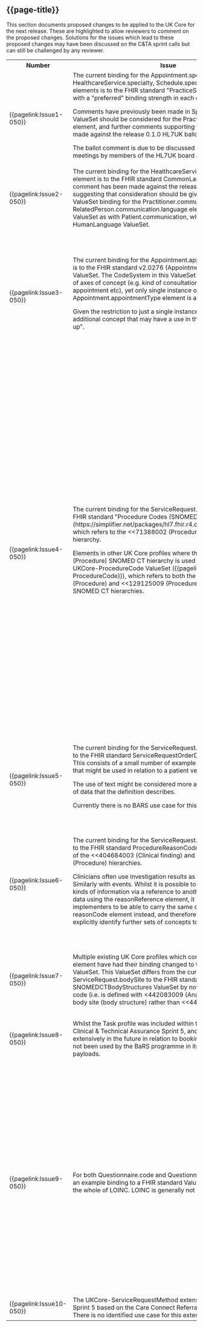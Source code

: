 ## {{page-title}}
This section documents proposed changes to be applied to the UK Core for the next release. These are highlighted to allow reviewers to comment on the proposed changes. Solutions for the issues which lead to these proposed changes may have been discussed on the C&TA sprint calls but can still be challenged by any reviewer.

<table id="assets">
<tr>
<th width="5%">Number</th>
<th width="50%">Issue</th>
<th width="45%">Proposal</th>
</tr>

<tr>
<td>{{pagelink:Issue1-050}}</td>
<td>The current binding for the Appointment.specialty, HealthcareService.specialty, Schedule.specialty and Slot.specialty elements is to the FHIR standard "PracticeSettingCodeValueSet" with a "preferred" binding strength in each case.

Comments have previously been made in Sprint 1 that a UK Core ValueSet should be considered for the PractitionerRole.specialty element, and further comments supporting that position have been made against the release 0.1.0 HL7UK ballot.

The ballot comment is due to be discussed at weekly reconciliation meetings by members of the HL7UK board and others.
</td>
<td>Any UK Core decision regarding the ValueSet binding for PractitionerRole.specialty agreed by HL7UK will be applied to the Appointment.specialty, HealthcareService.specialty, Schedule.specialty and Slot.specialty elements.<br/><br/>Update 12/05/2022: Any changes agreed by HL7UK will be made in a later UK Core release.</td>
</tr>

<tr>
<td>{{pagelink:Issue2-050}}</td>
<td>The current binding for the HealthcareService.communication element is to the FHIR standard CommonLanguages ValueSet. A comment has been made against the release 0.1.0 HL7UK ballot suggesting that consideration should be given to aligning the ValueSet binding for the Practitioner.communication and RelatedPerson.communication.language elements to the same ValueSet as with Patient.communication, which is to the UKCore-HumanLanguage ValueSet.</td>
<td>Any UK Core decision regarding the ValueSet binding for Practitioner.communication and RelatedPerson.communication.language agreed by HL7UK will be applied to the HealthcareService.communication element.</td>
</tr>

<tr>
<td>{{pagelink:Issue3-050}}</td>
<td>The current binding for the Appointment.appointmentType element is to the FHIR standard v2.0276 (Appointment Reason Codes) ValueSet. The CodeSystem in this ValueSet seems to mix a number of axes of concept (e.g. kind of consultation, urgency of appointment etc), yet only single instance of the Appointment.appointmentType element is allowed.

Given the restriction to just a single instance of this data, one additional concept that may have a use in the UK is "urgent follow-up".
</td>
<td>Create a UKCore-AppointmentReasonCode Code System consisting of a single "Urgent follow-up" concept.

Create a UKCore-AppointmentReasonCode ValueSet consisting of the entirety of the standard v2.0276 and UKCore-AppointmentReasonCode CodeSystems.

Change the binding of Appointment.appointmentType to the new UKCore-AppointmentReasonCode ValueSet with an "extensible" binding strength.
</td>
</tr>

<tr>
<td>{{pagelink:Issue4-050}}</td>
<td>The current binding for the ServiceRequest.code element is to the FHIR standard "Procedure Codes (SNOMED CT)" ValueSet (https://simplifier.net/packages/hl7.fhir.r4.core/4.0.1/files/83651), which refers to the &lt;&lt;71388002 (Procedure) SNOMED CT hierarchy.

Elements in other UK Core profiles where the &lt;&lt;71388002 (Procedure) SNOMED CT hierarchy is used have a binding to the UKCore-ProcedureCode ValueSet ({{pagelink:ValueSetUKCore-ProcedureCode}}), which refers to both the &lt;&lt;71388002 (Procedure) and &lt;&lt;129125009 (Procedure with explicit context) SNOMED CT hierarchies.
</td>
<td>Change the binding for the ServiceRequest.code element to be the UKCore-ProcedureCode ValueSet.

Include guidance to not use the "referral by [person/service] / referral to [person/service]" type concepts if the data is covered by other elements.

Include guidance to explain the SNOMED Expression Constraint Language (ECL) used in the ValueSet definition.

Use the "preferred" binding strength.

Some Sprint 5 Call 3 discussion points:

-	Adding concepts to the ValueSet which include context depends to some extent on whether the lifecycle of the ServiceRequest resource is covered by other elements within the resource (e.g. status, intent, doNotPerform).
-	It is understood that the Procedure hierarchy should cover all things that are likely to be requested e.g. enrolment on a care plan, referral for physiotherapy.
-	As the ServiceRequest resource is intended to be used for general referrals, there could be duplication of context carried within the .code element as well as other elements but this is not considered an issue.
-	The hierarchy with explicit context will include "referral by [person/service]" and "referral to [person/service]" concepts there is potentially overlap with further elements of the ServiceRequest resource. If any such concepts are not appropriate for the .code element then it would be expected that systems would recognise this rather than it being appropriate to explicitly exclude parts of this hierarchy within a ValueSet definition.</td>
</tr>

<tr>
<td>{{pagelink:Issue5-050}}</td>
<td>The current binding for the ServiceRequest.orderDetail element is to the FHIR standard
ServiceRequestOrderDetailsCodes ValueSet. This consists of a small number of example SNOMED CT concepts that might be used in relation to a patient ventilation order.

The use of text might be considered more appropriate for the type of data that the definition describes.

Currently there is no BARS use case for this element.
</td>
<td>Guidance will be created to state that this element should be used with caution as there is no specific UK use case identified for it.</td>
</tr>

<tr>
<td>{{pagelink:Issue6-050}}</td>
<td>The current binding for the ServiceRequest.reasonCode element is to the FHIR standard
 ProcedureReasonCodes ValueSet, consisting of the &lt;&lt;404684003 (Clinical finding) and &lt;&lt;71388002 (Procedure) hierarchies.

Clinicians often use investigation results as a reason for a referral. Similarly with events. Whilst it is possible to convey some of these kinds of information via a reference to another resource with that data using the reasonReference element, it may suit some implementers to be able to carry the same data within the reasonCode element instead, and therefore the ValueSet should explicitly identify further sets of concepts to support this.
</td>
<td>Create a UKCore-ServiceRequestReasonCode ValueSet that consists of the same two SNOMED CT hierarchies as within the FHIR standard ProcedureReasonCodes ValueSet and additionally the following three SNOMED CT hierarchies:
&lt;&lt;272379006 Event (event)
&lt;&lt;363787002 Observable entity (observable entity)
&lt;&lt;243796009 Situation with explicit context (situation)

Change the binding for ServiceRequest.reasonCode to the new UKCore-ServiceRequestReasonCode ValueSet with an "extensible" binding strength.
</td>
</tr>

<tr>
<td>{{pagelink:Issue7-050}}</td>
<td>Multiple existing UK Core profiles which contain a bodySite element have had their binding changed to the UKCore-BodySite ValueSet. This ValueSet differs from the current binding for ServiceRequest.bodySite to the FHIR standard SNOMEDCTBodyStructures ValueSet by not including the top level code (i.e. is defined with &lt;442083009 (Anatomical or acquired body site (body structure) rather than &lt;&lt;442083009).</td>
<td>For consistency within the UK Core change the binding for ServiceRequest.bodySite to the UKCore-BodySite ValueSet, with an "extensible" binding strength.</td>
</tr>

<tr>
<td>{{pagelink:Issue8-050}}</td>
<td>Whilst the Task profile was included within the scope of UK Core Clinical &amp; Technical Assurance Sprint 5, and may be used extensively in the future in relation to bookings and referrals, it has not been used by the BaRS programme in its First of Type payloads.</td>
<td>As there is currently no specific use case for the Task profile, this profile will continue to exist in the UK Core as a "draft" profile but it will not be promoted to an "active" status as part of Sprint 5. Pages for and references to the Task profile will be removed from the Implementation Guide.</td>
</tr>

<tr>
<td>{{pagelink:Issue9-050}}</td>
<td>For both Questionnaire.code and Questionnaire.item.code there is an example binding to a FHIR standard ValueSet with a definition of the whole of LOINC. LOINC is generally not used in the UK.
</td>
<td>Create a UKCore-SNOMEDCT ValueSet consisting of the whole of SNOMED CT.

Change the binding of Questionnaire.code to the new UKCore-SNOMEDCT ValueSet. This reflects a more preferred default CodeSystem for the UK Core than LOINC but may require further discussion in the future.

For the Questionnaire.item.code element, SNOMED CT is not a suitable default CodeSystem. In the absence of any specific CodeSystem requirements at this level, the proposal is to remove the current FHIR standard binding and leave this element unbound.<br/><br/>Update 12/05/2022:<br/>- The ValueSet used for binding to the Questionnaire.code element has been called UKCore-QuestionnaireQuestionCodes.<br/>- No change to the binding of the Questionnaire.item.code element has been made as it has not been possible to revert to unbound where a binding has already been specified in the FHIR standard profile.
</td>
</tr>

<tr>
<td>{{pagelink:Issue10-050}}</td>
<td>The UKCore-ServiceRequestMethod extension was created for Sprint 5 based on the Care Connect ReferralMethod extension. There is no identified use case for this extension.
</td>
<td>Retire or remove the UKCore-ServiceRequestMethod extension from the UK Core.
</td>
</tr>

</table>